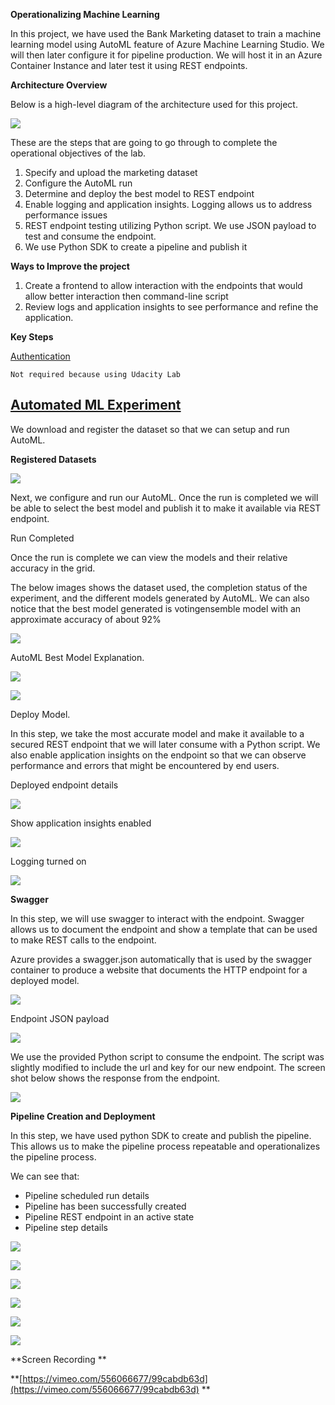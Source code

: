 

**Operationalizing Machine Learning**

In this project, we have used the Bank Marketing dataset to train a machine learning model using AutoML feature of Azure Machine Learning Studio.  We will then later configure it for pipeline production.  We will host it in an Azure Container Instance and later test it using REST endpoints. 

**Architecture Overview**

Below is a high-level diagram of the architecture used for this project.  

<img src = "https://github.com/slcdlvpr/mlpipeline3/blob/main/Images/image1.png"> </img>
           

These are the steps that are going to go through to complete the operational objectives of the lab.

1. Specify and upload the marketing dataset
2. Configure the AutoML run 
3. Determine and deploy the best model to REST endpoint
4. Enable logging and application insights. Logging allows us to address performance issues
5. REST endpoint testing utilizing Python script.  We use JSON payload to test and consume the endpoint.
6. We use Python SDK to create a pipeline and publish it 

**Ways to Improve the project** 

1. Create a frontend to allow interaction with the endpoints that would allow better interaction then command-line script
2. Review logs and application insights to see performance and refine the application. 

**Key Steps** 

<span style="text-decoration:underline;">Authentication</span>

	Not required because using Udacity Lab 


## <span style="text-decoration:underline;">Automated ML Experiment</span>

We download and register the dataset so that we can setup and run AutoML.

**Registered Datasets**

<img src = "https://github.com/slcdlvpr/mlpipeline3/blob/main/Images/image2.png"> </img>


Next, we configure and run our AutoML.  Once the run is completed we will be able to select the best model and publish it to make it available via REST endpoint. 

Run Completed 

Once the run is complete we can view the models and their relative accuracy in the grid.

The below images shows the dataset used, the completion status of the experiment, and the different models generated by AutoML. We can also notice that the best model generated is votingensemble model with an approximate accuracy of about 92%


<img src = "https://github.com/slcdlvpr/mlpipeline3/blob/main/Images/Image3.png"> </img>


AutoML Best Model Explanation. 


<img src = "https://github.com/slcdlvpr/mlpipeline3/blob/main/Images/Image4.png"> </img>
           

<img src = "https://github.com/slcdlvpr/mlpipeline3/blob/main/Images/Image5.png"> </img>


Deploy Model.

In this step, we take the most accurate model and make it available to a secured REST endpoint that we will later consume with a Python script.   We also enable application insights on the endpoint so that we can observe performance and errors that might be encountered by end users.

Deployed endpoint details 

<img src = "https://github.com/slcdlvpr/mlpipeline3/blob/main/Images/Image6.png"> </img>

Show application insights enabled 

<img src = "https://github.com/slcdlvpr/mlpipeline3/blob/main/Images/Image7.png"> </img>

Logging turned on 

<img src = "https://github.com/slcdlvpr/mlpipeline3/blob/main/Images/Image8.png"> </img>

**Swagger**

In this step, we will use swagger to interact with the endpoint.  Swagger allows us to document the endpoint and show a template that can be used to make REST calls to the endpoint. 

Azure provides a swagger.json automatically that is used by the swagger container to produce a website that documents the HTTP endpoint for a deployed model.


<img src = "https://github.com/slcdlvpr/mlpipeline3/blob/main/Images/Image9.png"> </img>


Endpoint JSON payload

<img src = "https://github.com/slcdlvpr/mlpipeline3/blob/main/Images/Image10.png"> </img>


We use the provided Python script to consume the endpoint.  The script was slightly modified to include the url and key for our new endpoint. The screen shot below shows the response from the endpoint. 

<img src = "https://github.com/slcdlvpr/mlpipeline3/blob/main/Images/Image11.png"> </img>


**Pipeline Creation and Deployment**

In this step, we have used python SDK to create and publish the pipeline.  This allows us to make the pipeline process repeatable and operationalizes the pipeline process.

We can see that:

*   Pipeline scheduled run details
*   Pipeline has been successfully created
*   Pipeline REST endpoint in an active state
*   Pipeline step details


<img src = "https://github.com/slcdlvpr/mlpipeline3/blob/main/Images/Image12.png"> </img>

<img src = "https://github.com/slcdlvpr/mlpipeline3/blob/main/Images/Image13.png"> </img>

<img src = "https://github.com/slcdlvpr/mlpipeline3/blob/main/Images/Image14.png"> </img>

<img src = "https://github.com/slcdlvpr/mlpipeline3/blob/main/Images/Image15.png"> </img>

<img src = "https://github.com/slcdlvpr/mlpipeline3/blob/main/Images/Image16.png"> </img>

<img src = "https://github.com/slcdlvpr/mlpipeline3/blob/main/Images/Image17.png"> </img>


**Screen Recording **

**[https://vimeo.com/556066677/99cabdb63d](https://vimeo.com/556066677/99cabdb63d) **
